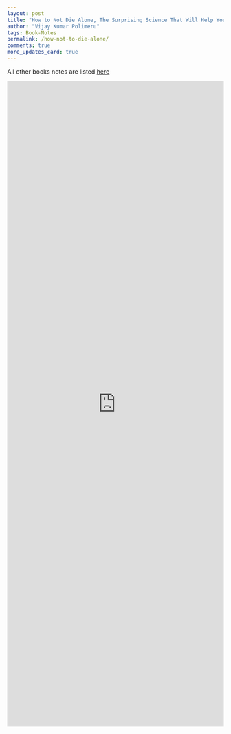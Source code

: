 ```yaml
---
layout: post
title: "How to Not Die Alone, The Surprising Science That Will Help You Find Love"
author: "Vijay Kumar Polimeru"
tags: Book-Notes
permalink: /how-not-to-die-alone/
comments: true
more_updates_card: true
---
```



All other books notes are listed [here](/all-book-notes-google-play/)

<iframe src="https://docs.google.com/document/d/e/2PACX-1vT0cWJYJnlaFkXTz69-ShEO_spG3UgQOJfACO_plO0HiySU8I5lwAoUVV9dartX61aGp_REIW4PBgW1/pub?embedded=true"  frameborder="0" width="100%" height="1500" ></iframe>
